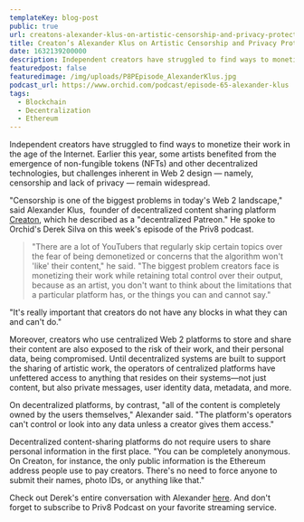 ```yaml
---
templateKey: blog-post
public: true
url: creatons-alexander-klus-on-artistic-censorship-and-privacy-protection-online
title: Creaton’s Alexander Klus on Artistic Censorship and Privacy Protection Online
date: 1632139200000
description: Independent creators have struggled to find ways to monetize their work in the age of the Internet. Earlier this year, some artists benefited from the emergence of non-fungible tokens (NFTs) and other decentralized technologies, but challenges inherent in Web 2 design — namely, censorship and lack of privacy — remain widespread.
featuredpost: false
featuredimage: /img/uploads/P8PEpisode_AlexanderKlus.jpg
podcast_url: https://www.orchid.com/podcast/episode-65-alexander-klus
tags:
  - Blockchain
  - Decentralization
  - Ethereum
---
```

Independent creators have struggled to find ways to monetize their work in the age of the Internet. Earlier this year, some artists benefited from the emergence of non-fungible tokens (NFTs) and other decentralized technologies, but challenges inherent in Web 2 design — namely, censorship and lack of privacy — remain widespread.

"Censorship is one of the biggest problems in today's Web 2 landscape," said Alexander Klus,  founder of decentralized content sharing platform [Creaton](https://creaton.io/), which he described as a "decentralized Patreon." He spoke to Orchid's Derek Silva on this week's episode of the Priv8 podcast.

>"There are a lot of YouTubers that regularly skip certain topics over the fear of being demonetized or concerns that the algorithm won't 'like' their content," he said. "The biggest problem creators face is monetizing their work while retaining total control over their output, because as an artist, you don't want to think about the limitations that a particular platform has, or the things you can and cannot say."

"It's really important that creators do not have any blocks in what they can and can't do."

Moreover, creators who use centralized Web 2 platforms to store and share their content are also exposed to the risk of their work, and their personal data, being compromised. Until decentralized systems are built to support the sharing of artistic work, the operators of centralized platforms have unfettered access to anything that resides on their systems—not just content, but also private messages, user identity data, metadata, and more.

On decentralized platforms, by contrast, "all of the content is completely owned by the users themselves," Alexander said. "The platform's operators can't control or look into any data unless a creator gives them access."

Decentralized content-sharing platforms do not require users to share personal information in the first place. "You can be completely anonymous. On Creaton, for instance, the only public information is the Ethereum address people use to pay creators. There's no need to force anyone to submit their names, photo IDs, or anything like that."

Check out Derek's entire conversation with Alexander [here](https://www.orchid.com/podcast/). And don't forget to subscribe to Priv8 Podcast on your favorite streaming service.